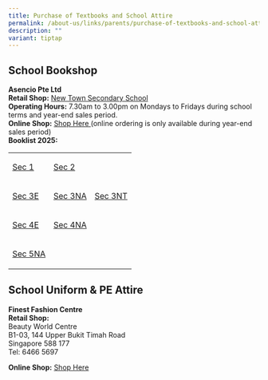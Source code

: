 ```yaml
---
title: Purchase of Textbooks and School Attire
permalink: /about-us/links/parents/purchase-of-textbooks-and-school-attire/
description: ""
variant: tiptap
---
```

<h2>School Bookshop</h2>
<p><strong>Asencio Pte Ltd</strong>
<br><strong>Retail Shop:</strong>  <a href="https://www.newtownsec.moe.edu.sg/about-us/contact-us/" rel="noopener nofollow" target="_blank">New Town Secondary School</a>
<br><strong>Operating Hours:</strong> 7.30am to 3.00pm on Mondays to Fridays during school terms and year-end sales period.
<br><strong>Online Shop:</strong>  <a href="https://asencio.com.sg/" rel="noopener nofollow" target="_blank">Shop Here </a>(online ordering is only available
during year-end sales period)
<br><strong>Booklist 2025:</strong>
</p>
<table style="minWidth: 75px">
<colgroup>
<col>
<col>
<col>
</colgroup>
<tbody>
<tr>
<td rowspan="1" colspan="1">
<p><a href="/files/Booklist/Booklist_2025_NTSS__Final__S1.pdf" rel="noopener nofollow" target="_blank">Sec 1</a>
</p>
</td>
<td rowspan="1" colspan="1">
<p><a href="/files/Booklist/Booklist_2025_NTSS__Final__S2.pdf" rel="noopener nofollow" target="_blank">Sec 2</a>
</p>
</td>
<td rowspan="1" colspan="1">
<p></p>
</td>
</tr>
<tr>
<td rowspan="1" colspan="1">
<p><a href="/files/Booklist/Booklist_2025_NTSS__Final__S3E.pdf" rel="noopener nofollow" target="_blank">Sec 3E</a>
</p>
</td>
<td rowspan="1" colspan="1">
<p><a href="/files/Booklist/Booklist_2025_NTSS__Final__S3NA.pdf" rel="noopener nofollow" target="_blank">Sec 3NA</a>
</p>
</td>
<td rowspan="1" colspan="1">
<p><a href="/files/Booklist/Booklist_2025_NTSS__Final__S3NT.pdf" rel="noopener nofollow" target="_blank">Sec 3NT</a>
</p>
</td>
</tr>
<tr>
<td rowspan="1" colspan="1">
<p><a href="/files/Booklist/Booklist_2025_NTSS__Final__S4E.pdf" rel="noopener nofollow" target="_blank">Sec 4E</a>
</p>
</td>
<td rowspan="1" colspan="1">
<p><a href="/files/Booklist/Booklist_2025_NTSS__Final__S4NA.pdf" rel="noopener nofollow" target="_blank">Sec 4NA</a>
</p>
</td>
<td rowspan="1" colspan="1">
<p></p>
</td>
</tr>
<tr>
<td rowspan="1" colspan="1">
<p><a href="/files/Booklist/Booklist_2025_NTSS__Final__S5NA.pdf" rel="noopener nofollow" target="_blank">Sec 5NA</a>
</p>
</td>
<td rowspan="1" colspan="1">
<p></p>
</td>
<td rowspan="1" colspan="1">
<p></p>
</td>
</tr>
</tbody>
</table>
<h2>School Uniform &amp; PE Attire</h2>
<p><strong>Finest Fashion Centre</strong>
<br><strong>Retail Shop:</strong>
<br>Beauty World Centre
<br>B1-03, 144 Upper Bukit Timah Road
<br>Singapore 588 177
<br>Tel: 6466 5697</p>
<p><strong>Online Shop:</strong>  <a href="https://finestuniform.com/collections/new-town-secondary-school" rel="noopener noreferrer nofollow" target="_blank">Shop Here</a>
</p>